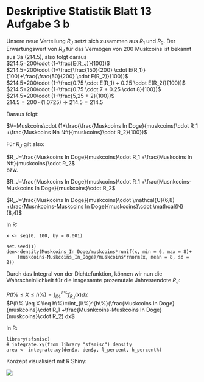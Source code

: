 # Deskriptive Statistik Blatt 13 Aufgabe 3 b



Unsere neue Verteilung $R_J$ setzt sich zusammen aus $R_1$ und $R_2$.
Der Erwartungswert von $R_J$ für das Vermögen von 200 Muskcoins ist bekannt aus 3a (214.5), also folgt daraus  
$214.5=200\cdot (1+\frac{E(R_J)}{100})$   
$214.5=200\cdot  (1+\frac{\frac{150}{200} \cdot E(R_1)}{100}+\frac{\frac{50}{200} \cdot E(R_2)}{100})$  
$214.5=200\cdot (1+\frac{0.75 \cdot E(R_1) + 0.25 \cdot E(R_2)}{100})$  
$214.5=200\cdot (1+\frac{0.75 \cdot 7 + 0.25 \cdot 8}{100})$ 
$214.5=200\cdot (1+\frac{5,25 + 2}{100})$  
$214.5=200\cdot (1.0725)$ => $214.5=214.5$  

Daraus folgt:

$V=Muskcoins\cdot (1+\frac{\frac{Muskcoins In Doge}{muskcoins}\cdot R_1 +\frac{Muskcoins Nn Nft}{muskcoins}\cdot R_2}{100})$  

Für $R_J$ gilt also:  

$R_J=\frac{Muskcoins In Doge}{muskcoins}\cdot R_1 +\frac{Muskcoins In Nft}{muskcoins}\cdot R_2$  
bzw.  

$R_J=\frac{Muskcoins In Doge}{muskcoins}\cdot R_1 +\frac{Musnkcoins-Muskcoins In Doge}{muskcoins}\cdot R_2$  

$R_J=\frac{Muskcoins In Doge}{muskcoins}\cdot \mathcal{U}(6,8) +\frac{Musnkcoins-Muskcoins In Doge}{muskcoins}\cdot \mathcal{N}(8,4)$  

In R:  

```
x <- seq(0, 100, by = 0.001)

set.seed(1)
den<-density(Muskcoins_In_Doge/muskcoins*runif(x, min = 6, max = 8)+
    (muskcoins-Muskcoins_In_Doge)/muskcoins*rnorm(x, mean = 8, sd = 2))

```

Durch das Integral von der Dichtefunktion, können wir nun die Wahrscheinlichkeit für
die insgesamte prozenutale Jahresrendote $R_J$: 

$P(l\% \leq X \leq h\%)=\int_{l\%}^{h\%}f_{R_J}(x)dx$  
$P(l\% \leq X \leq h\%)=\int_{l\%}^{h\%}(\frac{Muskcoins In Doge}{muskcoins}\cdot R_1 +\frac{Musnkcoins-Muskcoins In Doge}{muskcoins}\cdot R_2) dx$  

In R:  

```
library(sfsmisc)
# integrate.xy(from library "sfsmisc") density
area <- integrate.xy(den$x, den$y, l_percent, h_percent%)
```

Konzept visualisiert mit R Shiny:

![]("pictures/r_shiny_demo")
